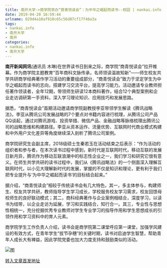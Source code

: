 ```yaml
---
title: 南开大学->商学院举办“商青悦读会”：为中华之崛起而读书--校园 | nankai.info
date: 2019-04-28 16:59:44
urlname: 029d4a10af910c65c56d07cf17f46a3a
tags: 
- nankai.info
- 南开大学
- 南开
categories:
- nankai.info
- 南开大学
---
```


**南开新闻网讯**(通讯员 木琳)在世界读书日到来之际，商学院“商青悦读会”拉开帷幕。作为商学院主题教育“百年商科文脉传承，名师领读温故知新”——师生校友共学共研商学经典著作学习活动的重要组成部分，“商青悦读会”致力于坚定学生为中华之崛起而读书的志向，搭建学习交流平台，提高学习能力。活动邀请专业教师担任著作领读者，全年12期，带领师生研读12本商科著作，结合12个典型案例和企业走访调研第一手资料，深入学习理论知识、应用技巧和发展思路。

据悉，“商青悦读会”首期活动邀请商学院副教授李亚带领学生解读《腾讯战略法》。李亚从腾讯公司发展战略的7个要点对书籍内容进行梳理，从腾讯公司产品QQ谈起，通过对腾讯游戏、投资举措、微信产品、金融战略等脉络梳理出腾讯公司的战略思维和构建路径。李亚从资本运作、流量优势、互联网时代商业模式构建和中外用户文化差异等角度继续深入剖析了腾讯公司案例。

商学院研究生会副主席，2018级硕士生秦若玉在活动结束之后表示：“作为活动的组织者和参与者，在本次读书过程中感到，新时代是互联网时代，移动互联的发展日新月异，腾讯作为移动互联浪潮中的标志性企业之一，我们学习和研究它很有意义。在师生共学共研的读书过程中，我们从《腾讯战略法》的一个侧面深入理解互联网时代，以小见大理解新时代的发展，掌握的不仅是知识和理论，更有利于我们把专业提升与‘为中华之崛起而读书’的目标结合起来。”

据介绍，“商青悦读会”相较于传统读书会有几大特色，其一，多主体参与，构建师生、校友共学共研，教师指导学生学习成长，学校服务校友学习需求，校友回馈母校师生的良好联动模式；其二，商科经典著作与企业案例相结合，深度学习，以读书为纽带，以企业走访为延展，学习和实践结合，知行合一。其三，专业性与思想性相统一，充分挖掘优秀专业教师对学生专业学习的指导作用和学生思想成长的引领作用和学习资料中的育人元素。

商学院学生工作负责人介绍，读书会是商学院第二课堂呼应第一课堂，加强学风建设的有效方式，在青年学生“拔节孕穗”的关键时期，读书对启迪学生智慧，帮助青年人成长大有裨益，因此学院党委也加大力度支持和鼓励类似的活动。

![图](http://news.nankai.edu.cn/pic/0/00/35/07/350786_458839.jpg)

[转入文章首发地址](http://news.nankai.edu.cn/qqxy/system/2019/04/24/000446916.shtml)